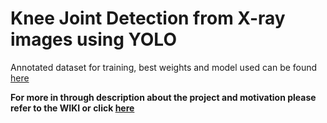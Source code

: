 # Knee Joint Detection from X-ray images using YOLO

Annotated dataset for training, best weights and model used can be found [here](https://drive.google.com/drive/folders/1WSK5pXRZIYQ3vZSWHsio9g25dKFBS9Br?usp=sharing)

**For more in through description about the project and motivation please refer to the WIKI or click [here](https://github.com/rosulg)**
